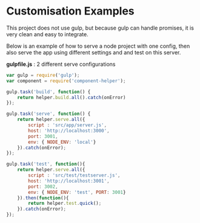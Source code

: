 # Customisation Examples

This project does not use gulp, but because gulp can handle promises, it is very clean and easy to integrate.

Below is an example of how to serve a node project with one config, then also serve the app using different settings and and test on this server.

**gulpfile.js** : 2 different serve configurations

```javascript
var gulp = require('gulp');
var component = require('component-helper');

gulp.task('build', function() {
    return helper.build.all().catch(onError)
});

gulp.task('serve', function() {
    return helper.serve.all({
        script : 'src/app/server.js',
        host: 'http://localhost:3000',
        port: 3001,
        env: { NODE_ENV: 'local'}
    }).catch(onError);
});

gulp.task('test', function(){
    return helper.serve.all({
        script : 'src/test/testserver.js',
        host: 'http://localhost:3001',
        port: 3002,
        env: { NODE_ENV: 'test', PORT: 3001}
    }).then(function(){
        return helper.test.quick();
    }).catch(onError);
});

```